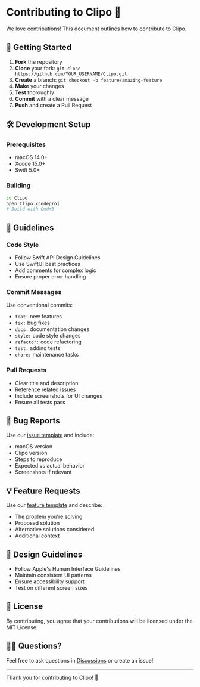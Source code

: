 # Contributing to Clipo 🤝

We love contributions! This document outlines how to contribute to Clipo.

## 🚀 Getting Started

1. **Fork** the repository
2. **Clone** your fork: `git clone https://github.com/YOUR_USERNAME/Clipo.git`
3. **Create** a branch: `git checkout -b feature/amazing-feature`
4. **Make** your changes
5. **Test** thoroughly
6. **Commit** with a clear message
7. **Push** and create a Pull Request

## 🛠 Development Setup

### Prerequisites
- macOS 14.0+
- Xcode 15.0+
- Swift 5.0+

### Building
```bash
cd Clipo
open Clipo.xcodeproj
# Build with Cmd+B
```

## 📝 Guidelines

### Code Style
- Follow Swift API Design Guidelines
- Use SwiftUI best practices
- Add comments for complex logic
- Ensure proper error handling

### Commit Messages
Use conventional commits:
- `feat:` new features
- `fix:` bug fixes
- `docs:` documentation changes
- `style:` code style changes
- `refactor:` code refactoring
- `test:` adding tests
- `chore:` maintenance tasks

### Pull Requests
- Clear title and description
- Reference related issues
- Include screenshots for UI changes
- Ensure all tests pass

## 🐛 Bug Reports

Use our [issue template](../../issues/new?template=bug_report.md) and include:
- macOS version
- Clipo version
- Steps to reproduce
- Expected vs actual behavior
- Screenshots if relevant

## 💡 Feature Requests

Use our [feature template](../../issues/new?template=feature_request.md) and describe:
- The problem you're solving
- Proposed solution
- Alternative solutions considered
- Additional context

## 🎨 Design Guidelines

- Follow Apple's Human Interface Guidelines
- Maintain consistent UI patterns
- Ensure accessibility support
- Test on different screen sizes

## 📄 License

By contributing, you agree that your contributions will be licensed under the MIT License.

## 🙋‍♀️ Questions?

Feel free to ask questions in [Discussions](../../discussions) or create an issue!

---

Thank you for contributing to Clipo! 🎉
